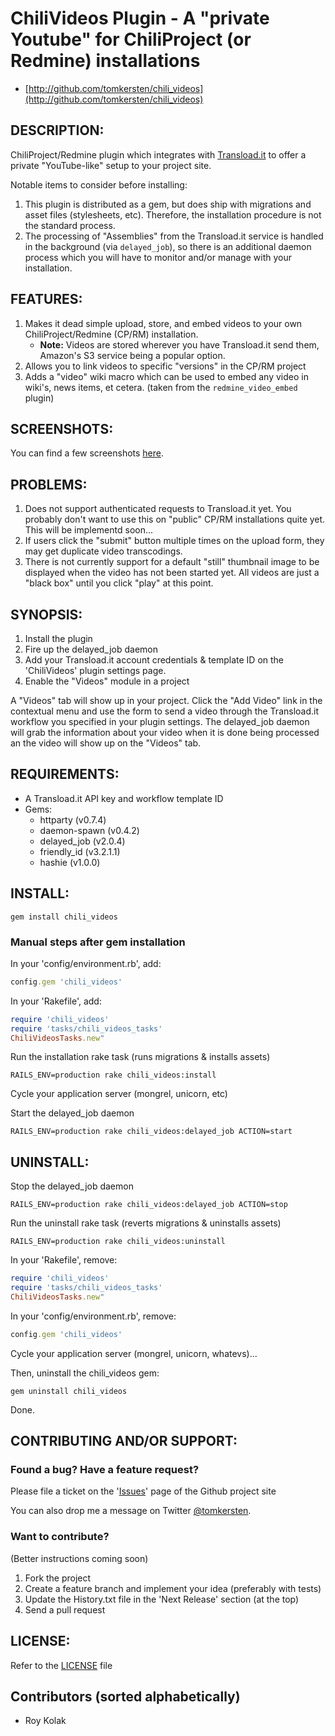 # ChiliVideos Plugin - A "private Youtube" for ChiliProject (or Redmine) installations

* [http://github.com/tomkersten/chili_videos](http://github.com/tomkersten/chili_videos)

## DESCRIPTION:

ChiliProject/Redmine plugin which integrates with [Transload.it](http://transload.it)
to offer a private "YouTube-like" setup to your project site.

Notable items to consider before installing:

1. This plugin is distributed as a gem, but does
   ship with migrations and asset files (stylesheets, etc). Therefore,
   the installation procedure is not the standard process.
1. The processing of "Assemblies" from the Transload.it service is
   handled in the background (via `delayed_job`), so there is an
   additional daemon process which you will have to monitor and/or
   manage with your installation.

## FEATURES:

1. Makes it dead simple upload, store, and embed videos to your own
   ChiliProject/Redmine (CP/RM) installation.
   - **Note:** Videos are stored wherever you have Transload.it send them,
       Amazon's S3 service being a popular option.
1. Allows you to link videos to specific "versions" in the CP/RM
   project
1. Adds a "video" wiki macro which can be used to embed any video in
   wiki's, news items, et cetera. (taken from the `redmine_video_embed`
   plugin)

## SCREENSHOTS:

You can find a few screenshots [here](http://www.flickr.com/photos/62017377@N04/sets/72157626425517743/).

## PROBLEMS:

1. Does not support authenticated requests to Transload.it yet. You
   probably don't want to use this on "public" CP/RM installations
   quite yet. This will be implementd soon...
1. If users click the "submit" button multiple times on the upload
   form, they may get duplicate video transcodings.
1. There is not currently support for a default "still" thumbnail image
   to be displayed when the video has not been started yet. All videos
   are just a "black box" until you click "play" at this point.

## SYNOPSIS:

1. Install the plugin
1. Fire up the delayed\_job daemon
1. Add your Transload.it account credentials & template ID on the
   'ChiliVideos' plugin settings page.
1. Enable the "Videos" module in a project

A "Videos" tab will show up in your project. Click the "Add Video" link
in the contextual menu and use the form to send a video through the
Transload.it workflow you specified in your plugin settings. The
delayed\_job daemon will grab the information about your video when
it is done being processed an the video will show up on the "Videos" tab.

## REQUIREMENTS:

* A Transload.it API key and workflow template ID
* Gems:
  - httparty (v0.7.4)
  - daemon-spawn (v0.4.2)
  - delayed\_job (v2.0.4)
  - friendly\_id (v3.2.1.1)
  - hashie (v1.0.0)

## INSTALL:

```
gem install chili_videos
```

### Manual steps after gem installation

In your 'config/environment.rb', add:

``` ruby
config.gem 'chili_videos'
```

In your 'Rakefile', add:

``` ruby
require 'chili_videos'
require 'tasks/chili_videos_tasks'
ChiliVideosTasks.new"
```

Run the installation rake task (runs migrations & installs assets)

```
RAILS_ENV=production rake chili_videos:install
```

Cycle your application server (mongrel, unicorn, etc)

Start the delayed\_job daemon

```
RAILS_ENV=production rake chili_videos:delayed_job ACTION=start
```

## UNINSTALL:

Stop the delayed\_job daemon

```
RAILS_ENV=production rake chili_videos:delayed_job ACTION=stop
```

Run the uninstall rake task (reverts migrations & uninstalls assets)

```
RAILS_ENV=production rake chili_videos:uninstall
```

In your 'Rakefile', remove:

``` ruby
require 'chili_videos'
require 'tasks/chili_videos_tasks'
ChiliVideosTasks.new"
```

In your 'config/environment.rb', remove:

``` ruby
config.gem 'chili_videos'
```

Cycle your application server (mongrel, unicorn, whatevs)...

Then, uninstall the chili_videos gem:

```
gem uninstall chili_videos
```

Done.

## CONTRIBUTING AND/OR SUPPORT:

### Found a bug? Have a feature request?

Please file a ticket on the '[Issues](https://github.com/tomkersten/chili_videos/issues)'
page of the Github project site

You can also drop me a message on Twitter [@tomkersten](http://twitter.com/tomkersten).
### Want to contribute?

(Better instructions coming soon)

1. Fork the project
1. Create a feature branch and implement your idea (preferably with
   tests)
1. Update the History.txt file in the 'Next Release' section (at the top)
1. Send a pull request

## LICENSE:

Refer to the [LICENSE](https://github.com/tomkersten/chili_videos/blob/master/LICENSE) file

## Contributors (sorted alphabetically)

* Roy Kolak
